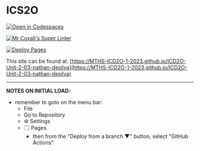 # ICS2O

[![Open in Codespaces](https://classroom.github.com/assets/launch-codespace-7f7980b617ed060a017424585567c406b6ee15c891e84e1186181d67ecf80aa0.svg)](https://classroom.github.com/open-in-codespaces?assignment_repo_id=14155769)

[![Mr Coxall's Super Linter](https://github.com/MTHS-ICD2O-1-2023/ICD2O-Unit-2.03-nathan-desilva/workflows/Mr%20Coxall's%20Super%20Linter/badge.svg)](https://github.com/MTHS-ICD2O-1-2023/ICD2O-Unit-2-03-nathan-desilva/actions)

[![Deploy Pages](https://github.com/MTHS-ICD2O-1-2023/ICD2O-Unit-1-08-nathan-desilva/workflows/Deploy%20Pages/badge.svg)](https://github.com/MTHS-ICD2O-1-2023/ICD2O-Unit-2-03-nathan-desilva/actions)

This site can be found at: [https://MTHS-ICD2O-1-2023.github.io/ICD2O-Unit-2-03-nathan-desilva](https://MTHS-ICD2O-1-2023.github.io/ICD2O-Unit-2-03-nathan-desilva)

---

**NOTES ON INITIAL LOAD:**
- remember to goto on the menu bar:
  - File
  - Go to Repository
  - ⚙ Settings
  - 🗔 Pages
    - then from the "Deploy from a branch ▼" button, select "GitHub Actions"

